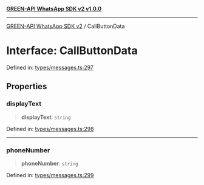 [**GREEN-API WhatsApp SDK v2 v1.0.0**](../README.md)

***

[GREEN-API WhatsApp SDK v2](../globals.md) / CallButtonData

# Interface: CallButtonData

Defined in: [types/messages.ts:297](https://github.com/green-api/whatsapp-api-client-js-v2/blob/6c31521abaa4e85365f3538298181cae99417bce/src/types/messages.ts#L297)

## Properties

### displayText

> **displayText**: `string`

Defined in: [types/messages.ts:298](https://github.com/green-api/whatsapp-api-client-js-v2/blob/6c31521abaa4e85365f3538298181cae99417bce/src/types/messages.ts#L298)

***

### phoneNumber

> **phoneNumber**: `string`

Defined in: [types/messages.ts:299](https://github.com/green-api/whatsapp-api-client-js-v2/blob/6c31521abaa4e85365f3538298181cae99417bce/src/types/messages.ts#L299)
